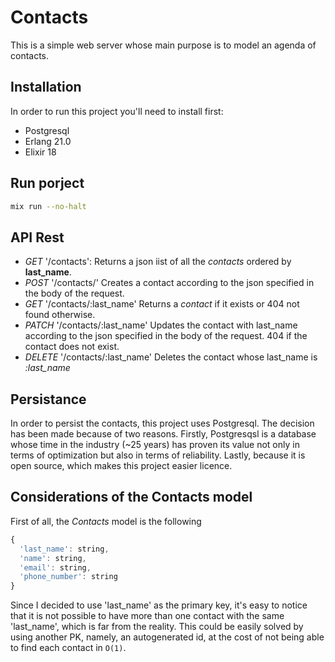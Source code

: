 # Contacts

This is a simple web server whose main purpose is to model an agenda of contacts.

## Installation

In order to run this project you'll need to install first:
* Postgresql
* Erlang 21.0
* Elixir 18

## Run porject

```bash
mix run --no-halt
```

## API Rest
* _GET_ '/contacts':
Returns a json iist of all the _contacts_ ordered by **last_name**.
* _POST_ '/contacts/'
Creates a contact according to the json specified in the body of the request.
* _GET_ '/contacts/:last_name'
Returns a _contact_ if it exists or 404 not found otherwise.
* _PATCH_ '/contacts/:last_name'
Updates the contact with last_name according to the json specified in the body of the request. 404 if the contact does not exist.
* _DELETE_ '/contacts/:last_name'
Deletes the contact whose last_name is _:last\_name_

## Persistance

In order to persist the contacts, this project uses Postgresql. The decision has been made because of two reasons. Firstly, Postgresqsl is a database whose time in the industry (~25 years) has proven its value not only in terms of optimization but also in terms of reliability. Lastly, because it is open source, which makes this project easier licence.

## Considerations of the Contacts model

First of all, the _Contacts_ model is the following

```js
{
  'last_name': string,
  'name': string,
  'email': string,
  'phone_number': string
}
```

Since I decided to use 'last_name' as the primary key, it's easy to notice that it is not possible to have more than one contact with the same 'last_name', which is far from the reality. This could be easily solved by using another PK, namely, an autogenerated id, at the cost of not being able to find each contact in `O(1)`. 